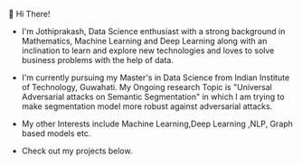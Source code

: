 👋 Hi There!

- I'm Jothiprakash, Data Science enthusiast with a strong background in Mathematics, Machine Learning and Deep Learning along with an inclination to learn and explore new technologies and loves to solve business problems with the help of data.

- I'm currently pursuing my Master's in Data Science from Indian Institute of Technology, Guwahati. My Ongoing research Topic is "Universal Adversarial attacks on Semantic Segmentation" in which I am trying to make segmentation model more robust against adversarial attacks.

- My other Interests include Machine Learning,Deep Learning ,NLP, Graph based models etc.  

- Check out my projects below.
<!-- 
- 👀 I’m interested in ...
- 🌱 I’m currently learning ...
- 💞️ I’m looking to collaborate on ...
- 📫 How to reach me ...
 -->
<!---
jothiprakashK/jothiprakashK is a ✨ special ✨ repository because its `README.md` (this file) appears on your GitHub profile.
You can click the Preview link to take a look at your changes.
--->
